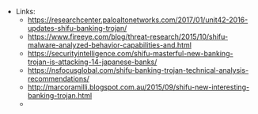 - Links:
  - https://researchcenter.paloaltonetworks.com/2017/01/unit42-2016-updates-shifu-banking-trojan/
  - https://www.fireeye.com/blog/threat-research/2015/10/shifu-malware-analyzed-behavior-capabilities-and.html
  - https://securityintelligence.com/shifu-masterful-new-banking-trojan-is-attacking-14-japanese-banks/
  - https://nsfocusglobal.com/shifu-banking-trojan-technical-analysis-recommendations/
  - http://marcoramilli.blogspot.com.au/2015/09/shifu-new-interesting-banking-trojan.html
  - 
